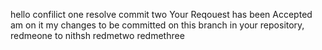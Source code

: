 hello
confilict one resolve
commit two
Your Reqouest has been Accepted
am on it
my changes to be committed on this branch in your repository,
redmeone to nithsh
redmetwo 
redmethree
